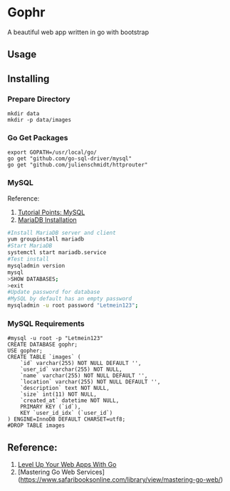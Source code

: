 # Gophr

A beautiful web app written in go with bootstrap

## Usage

## Installing

### Prepare Directory
```
mkdir data
mkdir -p data/images
```

### Go Get Packages
```
export GOPATH=/usr/local/go/
go get "github.com/go-sql-driver/mysql"
go get "github.com/julienschmidt/httprouter"
```

### MySQL
Reference:
1. [Tutorial Points: MySQL](http://www.tutorialspoint.com/mysql/mysql-installation.htm)
2. [MariaDB Installation](https://mariadb.com/kb/en/mariadb/yum/) 

```bash
#Install MariaDB server and client
yum groupinstall mariadb
#Start MariaDB
systemctl start mariadb.service
#Test install 
mysqladmin version
mysql
>SHOW DATABASES;
>exit
#Update password for database
#MySQL by default has an empty password
mysqladmin -u root password "Letmein123";
```

### MySQL Requirements
```
#mysql -u root -p "Letmein123"
CREATE DATABASE gophr;
USE gopher;
CREATE TABLE `images` (
	`id` varchar(255) NOT NULL DEFAULT '',
	`user_id` varchar(255) NOT NULL,
	`name` varchar(255) NOT NULL DEFAULT '',
	`location` varchar(255) NOT NULL DEFAULT '',
	`description` text NOT NULL,
	`size` int(11) NOT NULL,
	`created_at` datetime NOT NULL,
	PRIMARY KEY (`id`),
	KEY `user_id_idx` (`user_id`)
) ENGINE=InnoDB DEFAULT CHARSET=utf8;
#DROP TABLE images
```

## Reference:

1. [Level Up Your Web Apps With Go](https://github.com/spbooks/go1)
2. [Mastering Go Web Services] (https://www.safaribooksonline.com/library/view/mastering-go-web/)
